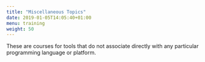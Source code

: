 ```yaml
---
title: "Miscellaneous Topics"
date: 2019-01-05T14:05:40+01:00
menu: training
weight: 50
---
```


These are courses for tools that do not associate directly with any
particular programming language or platform.
